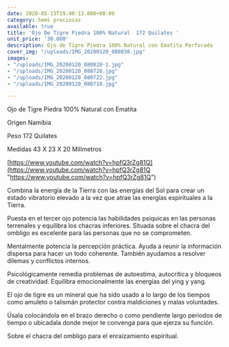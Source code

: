 ```yaml
---
date: 2020-05-13T19:40:13.000+00:00
category: Semi preciosas
available: true
title: 'Ojo De Tigre Piedra 100% Natural  172 Quilates '
unit_price: '30.000'
description: Ojo de Tigre Piedra 100% Natural con Ematita Perforada
cover_img: "/uploads/IMG_20200120_080830.jpg"
images:
- "/uploads/IMG_20200120_080828-1.jpg"
- "/uploads/IMG_20200120_080728.jpg"
- "/uploads/IMG_20200120_080722.jpg"
- "/uploads/IMG_20200120_080718.jpg"

---
```

Ojo de Tigre Piedra 100% Natural con Ematita

Origen Namibia

Peso 172 Quilates

Medidas 43 X 23 X 20 Milímetros

[https://www.youtube.com/watch?v=hpfQ3rZg81Q](https://www.youtube.com/watch?v=hpfQ3rZg81Q "https://www.youtube.com/watch?v=hpfQ3rZg81Q")

Combina la energía de la Tierra con las energías del Sol para crear un estado vibratorio elevado a la vez que atrae las energías espirituales a la Tierra.

Puesta en el tercer ojo potencia las habilidades psíquicas en las personas terrenales y equilibra los chacras inferiores. Situada sobre el chacra del ombligo es excelente para las personas que no se comprometen.

Mentalmente potencia la percepción práctica. Ayuda a reunir la información dispersa para hacer un todo coherente. También ayudamos a resolver dilemas y conflictos internos.

Psicológicamente remedia problemas de autoestima, autocrítica y bloqueos de creatividad. Equilibra emocionalmente las energías del ying y yang.

El ojo de tigre es un mineral que ha sido usado a lo largo de los tiempos como amuleto o talismán protector contra maldiciones y malas voluntades.

Úsala colocándola en el brazo derecho o como pendiente largo periodos de tiempo o ubicadala donde mejor te convenga para que ejerza su función.

Sobre el chacra del ombligo para el enraizamiento espiritual.